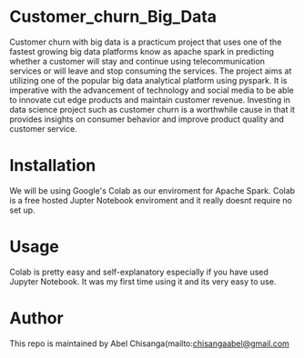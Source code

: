 # Customer_churn_Big_Data
Customer churn with big data is a practicum project that uses one of the fastest growing big data platforms know as apache spark in predicting whether a customer will stay and continue using telecommunication services or will leave and stop consuming the services. The project aims at utilizing one of the popular big data analytical platform using pyspark. It is imperative with the advancement of technology and social media to be able to innovate cut edge products and maintain customer revenue. Investing in data science project such as customer churn is a worthwhile cause in that it provides insights on consumer behavior and improve product quality and customer service.
# Installation
We will be using Google's Colab as our enviroment for Apache Spark. Colab is a free hosted Jupter Notebook enviroment and it really doesnt require no set up.
# Usage
Colab is pretty easy and self-explanatory especially if you have used Jupyter Notebook. It was my first time using it and its very easy to use.
# Author
This repo is maintained by Abel Chisanga(mailto:chisangaabel@gmail.com
